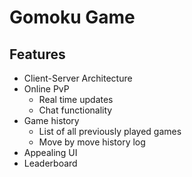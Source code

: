 # Gomoku Game

## Features ##
* Client-Server Architecture
* Online PvP
  * Real time updates
  * Chat functionality
* Game history
  * List of all previously played games  
  * Move by move history log  
* Appealing UI
* Leaderboard
